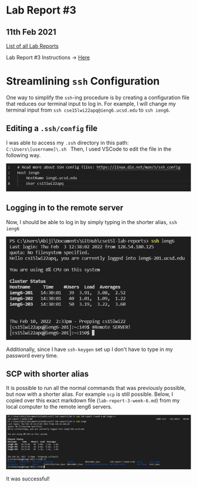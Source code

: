 # **Lab Report #3**
## 11th Feb 2021

[List of all Lab Reports](https://abijitj.github.io/cse15l-lab-reports/)

Lab Report #3 Instructions -> [Here](https://ucsd-cse15l-w22.github.io/week/week6/)

# Streamlining `ssh` Configuration 

One way to simplify the `ssh`-ing procedure is by creating a configuration file that reduces our terminal input to log in. For example, I will change my terminal input from  `ssh cse15lwi22apq@ieng6.ucsd.edu` to `ssh ieng6`.

## Editing a `.ssh/config` file
I was able to access my `.ssh` directory in this path:\
`C:\Users\[username]\.sh `
Then, I used VSCode to edit the file in the following way. 

![Image](config-file.png)


## Logging in to the remote server
Now, I should be able to log in by simply typing in the shorter alias, `ssh ieng6`

![Image](shorter-ssh-login.png)

Additionally, since I have `ssh-keygen` set up I don't have to type in my password every time. 

## SCP with shorter alias
It is possible to run all the normal commands that was previously possible, but now with a shorter alias. For example `scp` is still possible. Below, I copied over this exact markdown file (`lab-report-3-week-6.md`) from my local computer to the remote ieng6 servers. 

![Image](scp-with-alias.png)

It was successful!


